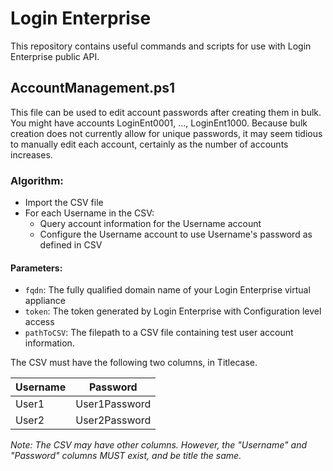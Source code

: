 # Login Enterprise

This repository contains useful commands and scripts for use with Login Enterprise public API. 

## AccountManagement.ps1 

This file can be used to edit account passwords after creating them in bulk. You might have accounts LoginEnt0001, ..., LoginEnt1000. Because bulk creation does not currently allow for unique passwords, it may seem tidious to manually edit each account, certainly as the number of accounts increases. 

### Algorithm:
* Import the CSV file
* For each Username in the CSV:
   * Query account information for the Username account
   * Configure the Username account to use Username's password as defined in CSV

#### Parameters:
* ```fqdn```: The fully qualified domain name of your Login Enterprise virtual appliance
* ```token```: The token generated by Login Enterprise with Configuration level access
* ```pathToCSV```: The filepath to a CSV file containing test user account information. 

The CSV must have the following two columns, in Titlecase.  

| Username    | Password            |
| ----------- | ------------------- |
| User1       | User1Password       |
| User2       | User2Password       |

_Note: The CSV may have other columns. However, the "Username" and "Password" columns MUST exist, and be title the same._
